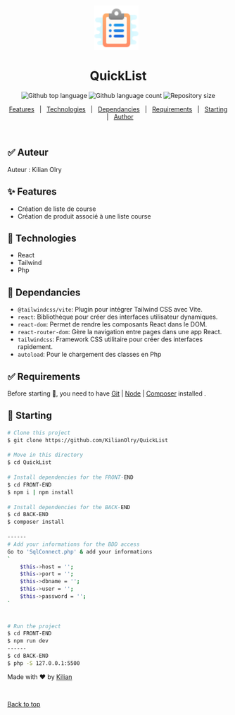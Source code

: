 <div align="center" id="top"> 
  <img src="./FRONT-END/public/favicon.png" width="100" alt="logo QuickList" />
&#xa0;

</div>

<h1 align="center">QuickList</h1>

<p align="center">
  <img alt="Github top language" src="https://img.shields.io/github/languages/top/KilianOlry/QuickList?color=56BEB8">

  <img alt="Github language count" src="https://img.shields.io/github/languages/count/KilianOlry/QuickList?color=56BEB8">

  <img alt="Repository size" src="https://img.shields.io/github/repo-size/KilianOlry/QuickList?color=56BEB8">
</p>

<p align="center">
  <a href="#sparkles-features">Features</a> &#xa0; | &#xa0;
  <a href="#rocket-technologies">Technologies</a> &#xa0; | &#xa0;
  <a href="#dart-Dependancies">Dependancies</a> &#xa0; | &#xa0;
  <a href="#white_check_mark-requirements">Requirements</a> &#xa0; | &#xa0;
  <a href="#checkered_flag-starting">Starting</a> &#xa0; | &#xa0;
  <a href="https://github.com/KilianOlry" target="_blank">Author</a>
</p>

<br>

## :white_check_mark: Auteur
Auteur : Kilian Olry

## :sparkles: Features

- Création de liste de course
- Création de produit associé à une liste course

## :rocket: Technologies

- React
- Tailwind
- Php

## :dart: Dependancies

- `@tailwindcss/vite`: Plugin pour intégrer Tailwind CSS avec Vite.
- `react`: Bibliothèque pour créer des interfaces utilisateur dynamiques.
- `react-dom`: Permet de rendre les composants React dans le DOM.
- `react-router-dom`: Gère la navigation entre pages dans une app React.
- `tailwindcss`: Framework CSS utilitaire pour créer des interfaces rapidement.
- `autoload`: Pour le chargement des classes en Php

## :white_check_mark: Requirements

Before starting :checkered_flag:, you need to have [Git](https://git-scm.com) | [Node](https://nodejs.org/en/) | [Composer](https://getcomposer.org/) installed .

## :checkered_flag: Starting

```bash
# Clone this project
$ git clone https://github.com/KilianOlry/QuickList

# Move in this directory
$ cd QuickList

# Install dependencies for the FRONT-END
$ cd FRONT-END
$ npm i | npm install

# Install dependencies for the BACK-END
$ cd BACK-END
$ composer install

------
# Add your informations for the BDD access
Go to 'SqlConnect.php' & add your informations
`
    $this->host = '';
    $this->port = '';
    $this->dbname = '';
    $this->user = '';
    $this->password = '';
`

    
# Run the project
$ cd FRONT-END
$ npm run dev
------
$ cd BACK-END
$ php -S 127.0.0.1:5500
```


Made with :heart: by <a href="https://github.com/KilianOlry" target="_blank">Kilian</a>

&#xa0;

<a href="#top">Back to top</a>